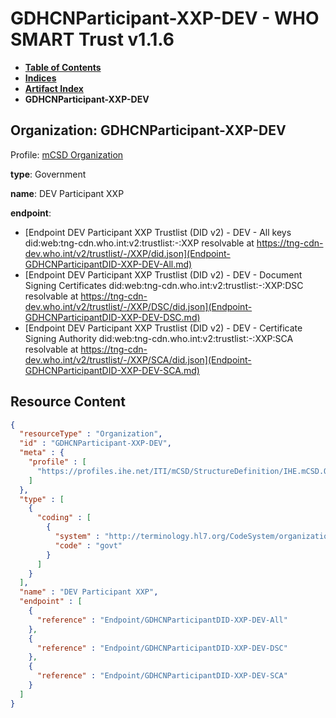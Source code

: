 # GDHCNParticipant-XXP-DEV - WHO SMART Trust v1.1.6

* [**Table of Contents**](toc.md)
* [**Indices**](indices.md)
* [**Artifact Index**](artifacts.md)
* **GDHCNParticipant-XXP-DEV**

## Organization: GDHCNParticipant-XXP-DEV

Profile: [mCSD Organization](https://profiles.ihe.net/ITI/mCSD/4.0.0/StructureDefinition-IHE.mCSD.Organization.html)

**type**: Government

**name**: DEV Participant XXP

**endpoint**: 

* [Endpoint DEV Participant XXP Trustlist (DID v2) - DEV - All keys did:web:tng-cdn.who.int:v2:trustlist:-:XXP resolvable at https://tng-cdn-dev.who.int/v2/trustlist/-/XXP/did.json](Endpoint-GDHCNParticipantDID-XXP-DEV-All.md)
* [Endpoint DEV Participant XXP Trustlist (DID v2) - DEV - Document Signing Certificates did:web:tng-cdn.who.int:v2:trustlist:-:XXP:DSC resolvable at https://tng-cdn-dev.who.int/v2/trustlist/-/XXP/DSC/did.json](Endpoint-GDHCNParticipantDID-XXP-DEV-DSC.md)
* [Endpoint DEV Participant XXP Trustlist (DID v2) - DEV - Certificate Signing Authority did:web:tng-cdn.who.int:v2:trustlist:-:XXP:SCA resolvable at https://tng-cdn-dev.who.int/v2/trustlist/-/XXP/SCA/did.json](Endpoint-GDHCNParticipantDID-XXP-DEV-SCA.md)



## Resource Content

```json
{
  "resourceType" : "Organization",
  "id" : "GDHCNParticipant-XXP-DEV",
  "meta" : {
    "profile" : [
      "https://profiles.ihe.net/ITI/mCSD/StructureDefinition/IHE.mCSD.Organization"
    ]
  },
  "type" : [
    {
      "coding" : [
        {
          "system" : "http://terminology.hl7.org/CodeSystem/organization-type",
          "code" : "govt"
        }
      ]
    }
  ],
  "name" : "DEV Participant XXP",
  "endpoint" : [
    {
      "reference" : "Endpoint/GDHCNParticipantDID-XXP-DEV-All"
    },
    {
      "reference" : "Endpoint/GDHCNParticipantDID-XXP-DEV-DSC"
    },
    {
      "reference" : "Endpoint/GDHCNParticipantDID-XXP-DEV-SCA"
    }
  ]
}

```

